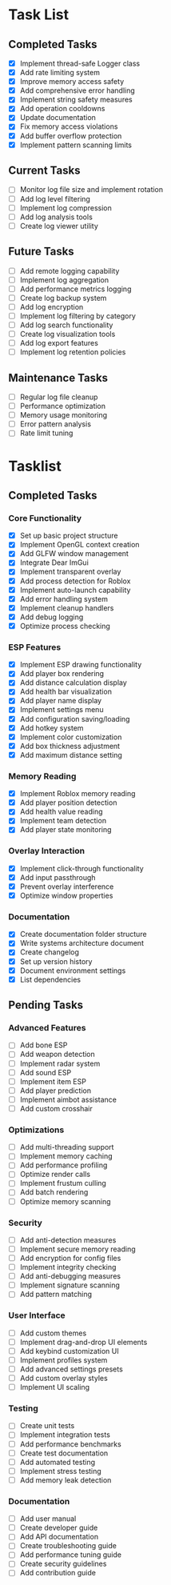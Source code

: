 # Task List

## Completed Tasks
- [x] Implement thread-safe Logger class
- [x] Add rate limiting system
- [x] Improve memory access safety
- [x] Add comprehensive error handling
- [x] Implement string safety measures
- [x] Add operation cooldowns
- [x] Update documentation
- [x] Fix memory access violations
- [x] Add buffer overflow protection
- [x] Implement pattern scanning limits

## Current Tasks
- [ ] Monitor log file size and implement rotation
- [ ] Add log level filtering
- [ ] Implement log compression
- [ ] Add log analysis tools
- [ ] Create log viewer utility

## Future Tasks
- [ ] Add remote logging capability
- [ ] Implement log aggregation
- [ ] Add performance metrics logging
- [ ] Create log backup system
- [ ] Add log encryption
- [ ] Implement log filtering by category
- [ ] Add log search functionality
- [ ] Create log visualization tools
- [ ] Add log export features
- [ ] Implement log retention policies

## Maintenance Tasks
- [ ] Regular log file cleanup
- [ ] Performance optimization
- [ ] Memory usage monitoring
- [ ] Error pattern analysis
- [ ] Rate limit tuning
# Tasklist

## Completed Tasks

### Core Functionality
- [x] Set up basic project structure
- [x] Implement OpenGL context creation
- [x] Add GLFW window management
- [x] Integrate Dear ImGui
- [x] Implement transparent overlay
- [x] Add process detection for Roblox
- [x] Implement auto-launch capability
- [x] Add error handling system
- [x] Implement cleanup handlers
- [x] Add debug logging
- [x] Optimize process checking

### ESP Features
- [x] Implement ESP drawing functionality
- [x] Add player box rendering
- [x] Add distance calculation display
- [x] Add health bar visualization
- [x] Add player name display
- [x] Implement settings menu
- [x] Add configuration saving/loading
- [x] Add hotkey system
- [x] Implement color customization
- [x] Add box thickness adjustment
- [x] Add maximum distance setting

### Memory Reading
- [x] Implement Roblox memory reading
- [x] Add player position detection
- [x] Add health value reading
- [x] Implement team detection
- [x] Add player state monitoring

### Overlay Interaction
- [x] Implement click-through functionality
- [x] Add input passthrough
- [x] Prevent overlay interference
- [x] Optimize window properties

### Documentation
- [x] Create documentation folder structure
- [x] Write systems architecture document
- [x] Create changelog
- [x] Set up version history
- [x] Document environment settings
- [x] List dependencies

## Pending Tasks

### Advanced Features
- [ ] Add bone ESP
- [ ] Add weapon detection
- [ ] Implement radar system
- [ ] Add sound ESP
- [ ] Implement item ESP
- [ ] Add player prediction
- [ ] Implement aimbot assistance
- [ ] Add custom crosshair

### Optimizations
- [ ] Add multi-threading support
- [ ] Implement memory caching
- [ ] Add performance profiling
- [ ] Optimize render calls
- [ ] Implement frustum culling
- [ ] Add batch rendering
- [ ] Optimize memory scanning

### Security
- [ ] Add anti-detection measures
- [ ] Implement secure memory reading
- [ ] Add encryption for config files
- [ ] Implement integrity checking
- [ ] Add anti-debugging measures
- [ ] Implement signature scanning
- [ ] Add pattern matching

### User Interface
- [ ] Add custom themes
- [ ] Implement drag-and-drop UI elements
- [ ] Add keybind customization UI
- [ ] Implement profiles system
- [ ] Add advanced settings presets
- [ ] Add custom overlay styles
- [ ] Implement UI scaling

### Testing
- [ ] Create unit tests
- [ ] Implement integration tests
- [ ] Add performance benchmarks
- [ ] Create test documentation
- [ ] Add automated testing
- [ ] Implement stress testing
- [ ] Add memory leak detection

### Documentation
- [ ] Add user manual
- [ ] Create developer guide
- [ ] Add API documentation
- [ ] Create troubleshooting guide
- [ ] Add performance tuning guide
- [ ] Create security guidelines
- [ ] Add contribution guide